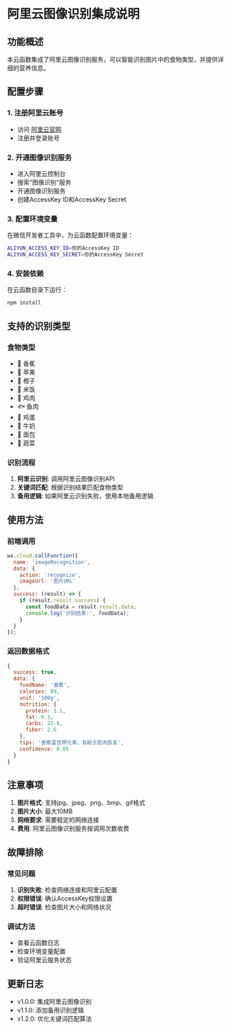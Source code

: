# 阿里云图像识别集成说明

## 功能概述

本云函数集成了阿里云图像识别服务，可以智能识别图片中的食物类型，并提供详细的营养信息。

## 配置步骤

### 1. 注册阿里云账号
- 访问 [阿里云官网](https://www.aliyun.com/)
- 注册并登录账号

### 2. 开通图像识别服务
- 进入阿里云控制台
- 搜索"图像识别"服务
- 开通图像识别服务
- 创建AccessKey ID和AccessKey Secret

### 3. 配置环境变量
在微信开发者工具中，为云函数配置环境变量：

```bash
ALIYUN_ACCESS_KEY_ID=你的AccessKey ID
ALIYUN_ACCESS_KEY_SECRET=你的AccessKey Secret
```

### 4. 安装依赖
在云函数目录下运行：
```bash
npm install
```

## 支持的识别类型

### 食物类型
- 🍌 香蕉
- 🍎 苹果  
- 🍊 橙子
- 🍚 米饭
- 🍗 鸡肉
- 🐟 鱼肉
- 🥚 鸡蛋
- 🥛 牛奶
- 🍞 面包
- 🥬 蔬菜

### 识别流程
1. **阿里云识别**: 调用阿里云图像识别API
2. **关键词匹配**: 根据识别结果匹配食物类型
3. **备用逻辑**: 如果阿里云识别失败，使用本地备用逻辑

## 使用方法

### 前端调用
```javascript
wx.cloud.callFunction({
  name: 'imageRecognition',
  data: {
    action: 'recognize',
    imageUrl: '图片URL'
  },
  success: (result) => {
    if (result.result.success) {
      const foodData = result.result.data;
      console.log('识别结果:', foodData);
    }
  }
});
```

### 返回数据格式
```javascript
{
  success: true,
  data: {
    foodName: '香蕉',
    calories: 89,
    unit: '100g',
    nutrition: {
      protein: 1.1,
      fat: 0.3,
      carbs: 22.8,
      fiber: 2.6
    },
    tips: '香蕉富含钾元素，有助于肌肉恢复',
    confidence: 0.85
  }
}
```

## 注意事项

1. **图片格式**: 支持jpg、jpeg、png、bmp、gif格式
2. **图片大小**: 最大10MB
3. **网络要求**: 需要稳定的网络连接
4. **费用**: 阿里云图像识别服务按调用次数收费

## 故障排除

### 常见问题
1. **识别失败**: 检查网络连接和阿里云配置
2. **权限错误**: 确认AccessKey权限设置
3. **超时错误**: 检查图片大小和网络状况

### 调试方法
- 查看云函数日志
- 检查环境变量配置
- 验证阿里云服务状态

## 更新日志

- v1.0.0: 集成阿里云图像识别
- v1.1.0: 添加备用识别逻辑
- v1.2.0: 优化关键词匹配算法 